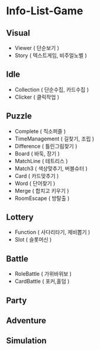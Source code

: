 # Info-List-Game

## Visual
- Viewer ( 단순보기 )
- Story ( 텍스트게임, 비주얼노벨 )

## Idle
- Collection ( 단순수집, 카드수집 )
- Clicker ( 클릭작업 )

## Puzzle
- Complete ( 직소퍼즐 )
- TimeManagement ( 길찾기, 조립 )
- Difference ( 틀린그림찾기 )
- Board ( 바둑, 장기 )
- MatchLine ( 테트리스 )
- Match3 ( 색상맞추기, 버블슈터 )
- Card ( 카드맞추기 )
- Word ( 단어찾기 )
- Merge ( 합치고 키우기 )
- RoomEscape ( 방탈출 )

## Lottery
- Function ( 사다리타기, 제비뽑기 )
- Slot ( 슬롯머신 )

## Battle
- RoleBattle ( 가위바위보 )
- CardBattle ( 포커,홀덤 )

## Party

## Adventure

## Simulation

##
